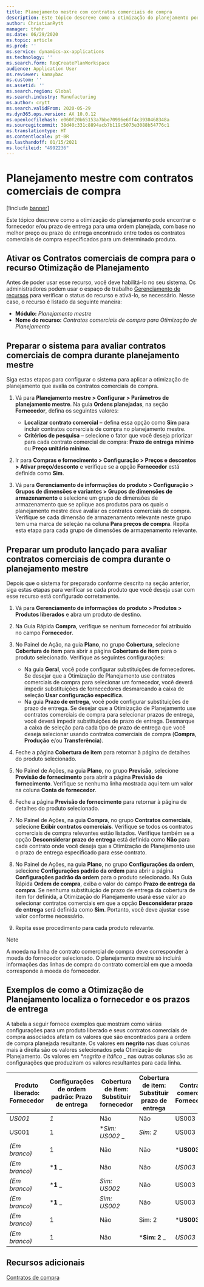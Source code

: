 ```yaml
---
title: Planejamento mestre com contratos comerciais de compra
description: Este tópico descreve como a otimização do planejamento pode encontrar o fornecedor e/ou prazo de entrega para uma ordem planejada, com base no melhor preço ou prazo de entrega encontrado nos contratos comerciais de compra.
author: ChristianRytt
manager: tfehr
ms.date: 06/29/2020
ms.topic: article
ms.prod: ''
ms.service: dynamics-ax-applications
ms.technology: ''
ms.search.form: ReqCreatePlanWorkspace
audience: Application User
ms.reviewer: kamaybac
ms.custom: ''
ms.assetid: ''
ms.search.region: Global
ms.search.industry: Manufacturing
ms.author: crytt
ms.search.validFrom: 2020-05-29
ms.dyn365.ops.version: AX 10.0.12
ms.openlocfilehash: e060f20b65153a7bbe70996e6ff4c3930468348a
ms.sourcegitcommit: 38d40c331c8894acb7b119c5073e3088b54776c1
ms.translationtype: HT
ms.contentlocale: pt-BR
ms.lasthandoff: 01/15/2021
ms.locfileid: "4992236"
---
```

# <a name="master-planning-with-purchase-trade-agreements"></a>Planejamento mestre com contratos comerciais de compra

[!include [banner](../../includes/banner.md)]

Este tópico descreve como a otimização do planejamento pode encontrar o fornecedor e/ou prazo de entrega para uma ordem planejada, com base no melhor preço ou prazo de entrega encontrado entre todos os contratos comerciais de compra especificados para um determinado produto.

## <a name="turn-on-the-purchase-trade-agreements-for-planning-optimization-feature"></a>Ativar os Contratos comerciais de compra para o recurso Otimização de Planejamento

Antes de poder usar esse recurso, você deve habilitá-lo no seu sistema. Os administradores podem usar o espaço de trabalho [Gerenciamento de recursos](../../../fin-ops-core/fin-ops/get-started/feature-management/feature-management-overview.md) para verificar o status do recurso e ativá-lo, se necessário. Nesse caso, o recurso é listado da seguinte maneira:

- **Módulo:** *Planejamento mestre*
- **Nome do recurso:** *Contratos comerciais de compra para Otimização de Planejamento*

## <a name="prepare-your-system-to-evaluate-purchase-trade-agreements-during-master-planning"></a>Preparar o sistema para avaliar contratos comerciais de compra durante planejamento mestre

Siga estas etapas para configurar o sistema para aplicar a otimização de planejamento que avalia os contratos comerciais de compra.

1. Vá para **Planejamento mestre \> Configurar \> Parâmetros de planejamento mestre**. Na guia **Ordens planejadas**, na seção **Fornecedor**, defina os seguintes valores:

    - **Localizar contrato comercial** – defina essa opção como **Sim** para incluir contratos comerciais de compra no planejamento mestre.
    - **Critérios de pesquisa** – selecione o fator que você deseja priorizar para cada contrato comercial de compra: **Prazo de entrega mínimo** ou **Preço unitário mínimo**.

1. Ir para **Compras e fornecimento \> Configuração \> Preços e descontos \> Ativar preço/desconto** e verifique se a opção **Fornecedor** está definida como **Sim**.
1. Vá para **Gerenciamento de informações do produto \> Configuração \> Grupos de dimensões e variantes \> Grupos de dimensões de armazenamento** e selecione um grupo de dimensões de armazenamento que se aplique aos produtos para os quais o planejamento mestre deve avaliar os contratos comerciais de compra. Verifique se cada dimensão de armazenamento relevante neste grupo tem uma marca de seleção na coluna **Para preços de compra**. Repita esta etapa para cada grupo de dimensões de armazenamento relevante.

## <a name="prepare-a-released-product-to-evaluate-purchase-trade-agreements-during-master-planning"></a>Preparar um produto lançado para avaliar contratos comerciais de compra durante o planejamento mestre

Depois que o sistema for preparado conforme descrito na seção anterior, siga estas etapas para verificar se cada produto que você deseja usar com esse recurso está configurado corretamente.

1. Vá para **Gerenciamento de informações do produto \> Produtos \> Produtos liberados** e abra um produto de destino.
1. Na Guia Rápida **Compra**, verifique se nenhum fornecedor foi atribuído no campo **Fornecedor**.
1. No Painel de Ação, na guia **Plano**, no grupo **Cobertura**, selecione **Cobertura de item** para abrir a página **Cobertura de item** para o produto selecionado. Verifique as seguintes configurações:

    - Na guia **Geral**, você pode configurar substituições de fornecedores. Se desejar que a Otimização de Planejamento use contratos comerciais de compra para selecionar um fornecedor, você deverá impedir substituições de fornecedores desmarcando a caixa de seleção **Usar configuração específica**.
    - Na guia **Prazo de entrega**, você pode configurar substituições de prazo de entrega. Se desejar que a Otimização de Planejamento use contratos comerciais de compra para selecionar prazos de entrega, você deverá impedir substituições de prazo de entrega. Desmarque a caixa de seleção para cada tipo de prazo de entrega que você deseja selecionar usando contratos comerciais de compra (**Compra**, **Produção** e/ou **Transferência**).

1. Feche a página **Cobertura de item** para retornar à página de detalhes do produto selecionado.
1. No Painel de Ações, na guia **Plano**, no grupo **Previsão**, selecione **Previsão de fornecimento** para abrir a página **Previsão de fornecimento**. Verifique se nenhuma linha mostrada aqui tem um valor na coluna **Conta de fornecedor**.
1. Feche a página **Previsão de fornecimento** para retornar à página de detalhes do produto selecionado.
1. No Painel de Ações, na guia **Compra**, no grupo **Contratos comerciais**, selecione **Exibir contratos comerciais**. Verifique se todos os contratos comerciais de compra relevantes estão listados. Verifique também se a opção **Desconsiderar prazo de entrega** está definida como **Não** para cada contrato onde você deseja que a Otimização de Planejamento use o prazo de entrega especificado para esse contrato.
1. No Painel de Ações, na guia **Plano**, no grupo **Configurações da ordem**, selecione **Configurações padrão da ordem** para abrir a página **Configurações padrão da ordem** para o produto selecionado. Na Guia Rápida **Ordem de compra**, exiba o valor do campo **Prazo de entrega da compra**. Se nenhuma substituição de prazo de entrega da cobertura de item for definida, a Otimização do Planejamento usará esse valor ao selecionar contratos comerciais em que a opção **Desconsiderar prazo de entrega** será definida como **Sim**. Portanto, você deve ajustar esse valor conforme necessário.
1. Repita esse procedimento para cada produto relevante.

> [!NOTE]
> A moeda na linha de contrato comercial de compra deve corresponder à moeda do fornecedor selecionado. O planejamento mestre só incluirá informações das linhas de compra do contrato comercial em que a moeda corresponde à moeda do fornecedor.

## <a name="examples-of-how-planning-optimization-finds-vendor-and-lead-times"></a>Exemplos de como a Otimização de Planejamento localiza o fornecedor e os prazos de entrega

A tabela a seguir fornece exemplos que mostram como várias configurações para um produto liberado e seus contratos comerciais de compra associados afetam os valores que são encontrados para a ordem de compra planejada resultante. Os valores em **negrito** nas duas colunas mais à direita são os valores selecionados pela Otimização de Planejamento. Os valores em **_negrito e itálico_* _ nas outras colunas são as configurações que produziram os valores resultantes para cada linha.

| Produto liberado: Fornecedor | Configurações de ordem padrão: Prazo de entrega | Cobertura de item: Substituir fornecedor | Cobertura de item: Substituir prazo de entrega | Contrato comercial: Fornecedor | Contrato comercial: Prazo de entrega | Contrato comercial: Ignorar prazo de entrega | Fornecedor resultante | Prazo de entrega resultante |
| --- | --- | --- | --- | --- | --- | --- | --- | --- |
| _*_US001_*_ | _*_1_*_ | Não | Não | US003 | 3 | Não | _ *US001** | **1** |
| US001 | 1 | **_Sim: US002_* _ | _*_Sim: 2_*_ | US003 | 3 | Não | _ *US002** | **2** |
| *(Em branco)* | 1 | Não | Não | ***US003** _ | _*_3_*_ | Não | _ *US003** | **3** |
| *(Em branco)* | ***1** _ | Não | Não | _*_US003_*_ | 3 | Sim | _ *US003** | **1** |
| *(Em branco)* | ***1** _ | _*_Sim: US002_*_ | Não | US003 | 3 | Não | _ *US002** | **1** |
| *(Em branco)* | ***1** _ | _*_Sim: US002_*_ | Não | US003 | 3 | Não | _ *US002** | **1** |
| *(Em branco)* | 1 | Não | Sim: 2 | ***US003** _ | _*_3_*_ | Não | _ *US003** | **3** |
| *(Em branco)* | 1 | Não | ***Sim: 2** _ | _*_US003_*_ | 3 | Sim | _ *US003** | **2** |

## <a name="additional-resources"></a>Recursos adicionais

[Contratos de compra](../../procurement/purchase-agreements.md)
